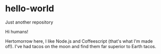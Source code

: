 # hello-world
Just another repository
 
Hi humans!

Hertomorrow here, I like Node.js and Coffeescript (that's what I'm made of!).
I've had tacos on the moon and find them far superior to Earth tacos.
